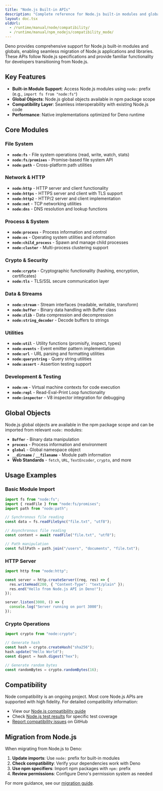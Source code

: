 ```yaml
---
title: "Node.js Built-in APIs"
description: "Complete reference for Node.js built-in modules and globals supported in Deno. Explore Node.js APIs including fs, http, crypto, process, buffer, and more with compatibility information."
layout: doc.tsx
oldUrl:
  - /runtime/manual/node/compatibility/
  - /runtime/manual/npm_nodejs/compatibility_mode/
---
```


Deno provides comprehensive support for Node.js built-in modules and globals,
enabling seamless migration of Node.js applications and libraries. These APIs
follow Node.js specifications and provide familiar functionality for developers
transitioning from Node.js.



## Key Features

- **Built-in Module Support**: Access Node.js modules using `node:` prefix
  (e.g., `import fs from "node:fs"`)
- **Global Objects**: Node.js global objects available in npm package scope
- **Compatibility Layer**: Seamless interoperability with existing Node.js code
- **Performance**: Native implementations optimized for Deno runtime

## Core Modules

### File System

- **`node:fs`** - File system operations (read, write, watch, stats)
- **`node:fs/promises`** - Promise-based file system API
- **`node:path`** - Cross-platform path utilities

### Network & HTTP

- **`node:http`** - HTTP server and client functionality
- **`node:https`** - HTTPS server and client with TLS support
- **`node:http2`** - HTTP/2 server and client implementation
- **`node:net`** - TCP networking utilities
- **`node:dns`** - DNS resolution and lookup functions

### Process & System

- **`node:process`** - Process information and control
- **`node:os`** - Operating system utilities and information
- **`node:child_process`** - Spawn and manage child processes
- **`node:cluster`** - Multi-process clustering support

### Crypto & Security

- **`node:crypto`** - Cryptographic functionality (hashing, encryption,
  certificates)
- **`node:tls`** - TLS/SSL secure communication layer

### Data & Streams

- **`node:stream`** - Stream interfaces (readable, writable, transform)
- **`node:buffer`** - Binary data handling with Buffer class
- **`node:zlib`** - Data compression and decompression
- **`node:string_decoder`** - Decode buffers to strings

### Utilities

- **`node:util`** - Utility functions (promisify, inspect, types)
- **`node:events`** - Event emitter pattern implementation
- **`node:url`** - URL parsing and formatting utilities
- **`node:querystring`** - Query string utilities
- **`node:assert`** - Assertion testing support

### Development & Testing

- **`node:vm`** - Virtual machine contexts for code execution
- **`node:repl`** - Read-Eval-Print Loop functionality
- **`node:inspector`** - V8 inspector integration for debugging

## Global Objects

Node.js global objects are available in the npm package scope and can be
imported from relevant `node:` modules:

- **`Buffer`** - Binary data manipulation
- **`process`** - Process information and environment
- **`global`** - Global namespace object
- **`__dirname`** / **`__filename`** - Module path information
- **Web Standards** - `fetch`, `URL`, `TextEncoder`, `crypto`, and more

## Usage Examples

### Basic Module Import

```javascript
import fs from "node:fs";
import { readFile } from "node:fs/promises";
import path from "node:path";

// Synchronous file reading
const data = fs.readFileSync("file.txt", "utf8");

// Asynchronous file reading
const content = await readFile("file.txt", "utf8");

// Path manipulation
const fullPath = path.join("/users", "documents", "file.txt");
```

### HTTP Server

```javascript
import http from "node:http";

const server = http.createServer((req, res) => {
  res.writeHead(200, { "Content-Type": "text/plain" });
  res.end("Hello from Node.js API in Deno!");
});

server.listen(3000, () => {
  console.log("Server running on port 3000");
});
```

### Crypto Operations

```javascript
import crypto from "node:crypto";

// Generate hash
const hash = crypto.createHash("sha256");
hash.update("Hello World");
const digest = hash.digest("hex");

// Generate random bytes
const randomBytes = crypto.randomBytes(16);
```

## Compatibility

Node compatibility is an ongoing project. Most core Node.js APIs are supported
with high fidelity. For detailed compatibility information:

- View our [Node.js compatibility guide](/runtime/reference/node_apis/)
- Check [Node.js test results](https://node-test-viewer.deno.dev/) for specific
  test coverage
- [Report compatibility issues](https://github.com/denoland/deno/issues) on
  GitHub

## Migration from Node.js

When migrating from Node.js to Deno:

1. **Update imports**: Use `node:` prefix for built-in modules
2. **Check compatibility**: Verify your dependencies work with Deno
3. **Use npm specifiers**: Import npm packages with `npm:` prefix
4. **Review permissions**: Configure Deno's permission system as needed

For more guidance, see our
[migration guide](/runtime/reference/migration_guide/).
